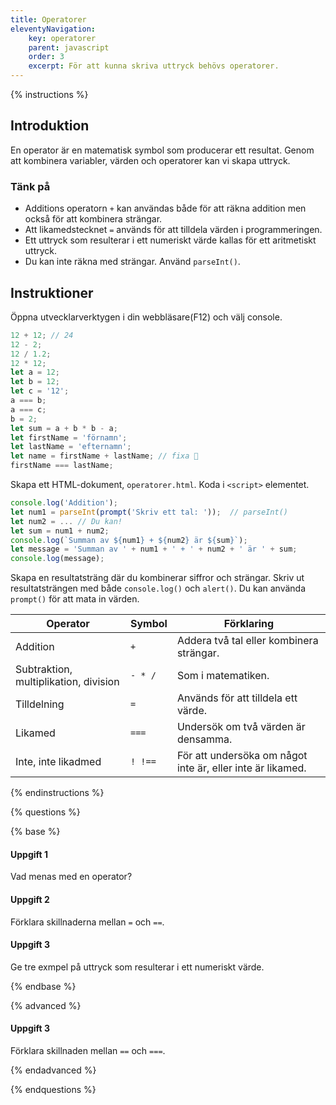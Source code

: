 ```yaml
---
title: Operatorer
eleventyNavigation:
    key: operatorer
    parent: javascript
    order: 3
    excerpt: För att kunna skriva uttryck behövs operatorer.
---
```


{% instructions %}

## Introduktion

En operator är en matematisk symbol som producerar ett resultat. Genom att kombinera variabler, värden och operatorer kan vi skapa uttryck.

### Tänk på

-   Additions operatorn `+` kan användas både för att räkna addition men också för att kombinera strängar.
-   Att likamedstecknet `=` används för att tilldela värden i programmeringen.
-   Ett uttryck som resulterar i ett numeriskt värde kallas för ett aritmetiskt uttryck.
-   Du kan inte räkna med strängar. Använd `parseInt()`.

## Instruktioner

Öppna utvecklarverktygen i din webbläsare(F12) och välj console.

```javascript
12 + 12; // 24
12 - 2;
12 / 1.2;
12 * 12;
let a = 12;
let b = 12;
let c = '12';
a === b;
a === c;
b = 2;
let sum = a + b * b - a;
let firstName = 'förnamn';
let lastName = 'efternamn';
let name = firstName + lastName; // fixa 🤨
firstName === lastName;
```

Skapa ett HTML-dokument, `operatorer.html`. Koda i `<script>` elementet.

```javascript
console.log('Addition');
let num1 = parseInt(prompt('Skriv ett tal: '));  // parseInt()
let num2 = ... // Du kan!
let sum = num1 + num2;
console.log(`Summan av ${num1} + ${num2} är ${sum}`);
let message = 'Summan av ' + num1 + ' + ' + num2 + ' är ' + sum;
console.log(message);
```

Skapa en resultatsträng där du kombinerar siffror och strängar.
Skriv ut resultatsträngen med både `console.log()` och `alert()`. Du kan använda `prompt()` för att mata in värden.


| Operator                              | Symbol  | Förklaring                                                 |
| ------------------------------------- | ------- | ---------------------------------------------------------- |
| Addition                              | `+`     | Addera två tal eller kombinera strängar.                   |
| Subtraktion, multiplikation, division | `- * /` | Som i matematiken.                                         |
| Tilldelning                           | `=`     | Används för att tilldela ett värde.                        |
| Likamed                               | `===`   | Undersök om två värden är densamma.                        |
| Inte, inte likadmed                   | `! !==` | För att undersöka om något inte är, eller inte är likamed. |

{% endinstructions %}

{% questions %}

{% base %}

#### Uppgift 1

Vad menas med en operator?

#### Uppgift 2

Förklara skillnaderna mellan `=` och `==`.

#### Uppgift 3

Ge tre exmpel på uttryck som resulterar i ett numeriskt värde.

{% endbase %}

{% advanced %}

#### Uppgift 3

Förklara skillnaden mellan `==` och `===`.

{% endadvanced %}

{% endquestions %}
